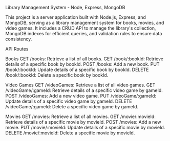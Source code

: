 
Library Management System - Node, Express, MongoDB

This project is a server application built with Node.js, Express, and MongoDB, serving as a library management system for books, movies, and video games. It includes a CRUD API to manage the library's collection, MongoDB indexes for efficient queries, and validation rules to ensure data consistency.

API Routes

Books
GET /books: Retrieve a list of all books.
GET /book/:bookId: Retrieve details of a specific book by bookId.
POST /books: Add a new book.
PUT /book/:bookId: Update details of a specific book by bookId.
DELETE /book/:bookId: Delete a specific book by bookId.

Video Games
GET /videoGames: Retrieve a list of all video games.
GET /videoGame/:gameId: Retrieve details of a specific video game by gameId.
POST /videoGames: Add a new video game.
PUT /videoGame/:gameId: Update details of a specific video game by gameId.
DELETE /videoGame/:gameId: Delete a specific video game by gameId.

Movies
GET /movies: Retrieve a list of all movies.
GET /movie/:movieId: Retrieve details of a specific movie by movieId.
POST /movies: Add a new movie.
PUT /movie/:movieId: Update details of a specific movie by movieId.
DELETE /movie/:movieId: Delete a specific movie by movieId.
